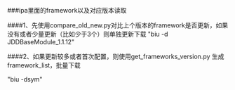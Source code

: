 ###ipa里面的framework以及对应版本读取

####1、先使用compare_old_new.py对比上个版本的framework是否更新，如果没有或者少量更新（比如少于3个）则单独更新下载
"biu -d JDDBaseModule_1.1.12"

####2、如果更新较多或者首次配置，则使用get_frameworks_version.py 生成framework_list，批量下载

"biu -dsym"
